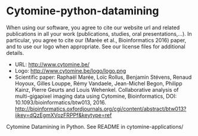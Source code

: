 # Cytomine-python-datamining



When using our software, you agree to cite our website url and related publications in all your work (publications, studies, oral presentations,...). In particular, you agree to cite our (Marée et al., Bioinformatics 2016) paper, and to use our logo when appropriate. See our license files for additional details.

- URL: http://www.cytomine.be/
- Logo: http://www.cytomine.be/logo/logo.png
- Scientific paper: Raphaël Marée, Loïc Rollus, Benjamin Stévens, Renaud Hoyoux, Gilles Louppe, Rémy Vandaele, Jean-Michel Begon, Philipp Kainz, Pierre Geurts and Louis Wehenkel. Collaborative analysis of multi-gigapixel imaging data using Cytomine, Bioinformatics, DOI: 10.1093/bioinformatics/btw013, 2016. http://bioinformatics.oxfordjournals.org/cgi/content/abstract/btw013?ijkey=dQzEgmXVozFRPPf&keytype=ref 



Cytomine Datamining in Python. See README in cytomine-applications/

